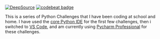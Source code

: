 [![DeepSource](https://static.deepsource.io/deepsource-badge-light-mini.svg)](https://deepsource.io/gh/RCNOverwatcher/Python-Challenges/?ref=repository-badge)
      [![codebeat badge](https://codebeat.co/badges/cb8ea57a-d857-4adb-8dee-8a6eba1b45b6)](https://codebeat.co/projects/github-com-rcnoverwatcher-python-challenges-master)

This is a series of Python Challenges that I have been coding at school and home. I have used the [core Python IDE](https://www.python.org/downloads/ "Python Downloads") for the first few challenges, then i switched to [VS Code](https://code.visualstudio.com/ "VS Code"), and am currently using [Pycharm Professional](https://www.jetbrains.com/pycharm/ "PyCharm Homepage") for these challenges. 
